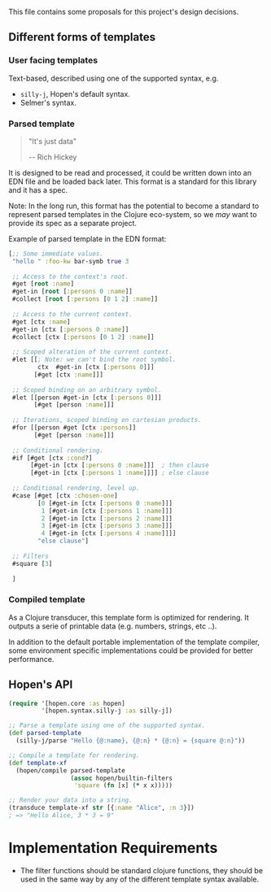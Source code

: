 This file contains some proposals for this project's design decisions.

## Different forms of templates

### User facing templates

Text-based, described using one of the supported syntax, e.g.

- `silly-j`, Hopen's default syntax.
- Selmer's syntax.

### Parsed template
 
> "It's just data"
>
> -- Rich Hickey

It is designed to be read and processed, it could be written down
into an EDN file and be loaded back later. This format is a standard
for this library and it has a spec.

Note: In the long run, this format has the potential to become a standard
to represent parsed templates in the Clojure eco-system, so we *may* want
to provide its spec as a separate project.

Example of parsed template in the EDN format:

```clojure
[;; Some immediate values.
 "hello " :foo-kw bar-symb true 3
 
 ;; Access to the context's root.
 #get [root :name]
 #get-in [root [:persons 0 :name]]
 #collect [root [:persons [0 1 2] :name]]
 
 ;; Access to the current context.
 #get [ctx :name]
 #get-in [ctx [:persons 0 :name]]
 #collect [ctx [:persons [0 1 2] :name]]
 
 ;; Scoped alteration of the current context.
 #let [[; Note: we can't bind the root symbol.
        ctx  #get-in [ctx [:persons 0]]]
       [#get [ctx :name]]]
 
 ;; Scoped binding on an arbitrary symbol.
 #let [[person #get-in [ctx [:persons 0]]]
       [#get [person :name]]]
 
 ;; Iterations, scoped binding on cartesian products.
 #for [[person #get [ctx :persons]]
       [#get [person :name]]]
 
 ;; Conditional rendering.
 #if [#get [ctx :cond?]
      [#get-in [ctx [:persons 0 :name]]]  ; then clause
      [#get-in [ctx [:persons 1 :name]]]] ; else clause
 
 ;; Conditional rendering, level up.
 #case [#get [ctx :chosen-one]
        [0 [#get-in [ctx [:persons 0 :name]]]
         1 [#get-in [ctx [:persons 1 :name]]]
         2 [#get-in [ctx [:persons 2 :name]]]
         3 [#get-in [ctx [:persons 3 :name]]]
         4 [#get-in [ctx [:persons 4 :name]]]]
        "else clause"]
 
 ;; Filters
 #square [3]
 
 ]
```

### Compiled template

As a Clojure transducer, this template form is optimized for rendering.
It outputs a serie of printable data (e.g. numbers, strings, etc ..).

In addition to the default portable implementation of the
template compiler, some environment specific implementations
could be provided for better performance.

## Hopen's API

```clojure
(require '[hopen.core :as hopen]
         '[hopen.syntax.silly-j :as silly-j])

;; Parse a template using one of the supported syntax.
(def parsed-template
  (silly-j/parse "Hello {@:name}, {@:n} * {@:n} = {square @:n}"))

;; Compile a template for rendering.
(def template-xf
  (hopen/compile parsed-template
                 (assoc hopen/builtin-filters
                  'square (fn [x] (* x x)))))

;; Render your data into a string.
(transduce template-xf str [{:name "Alice", :n 3}])
; => "Hello Alice, 3 * 3 = 9"
```

# Implementation Requirements

- The filter functions should be standard clojure functions,
  they should be used in the same way by any of the different
  template syntax available.
